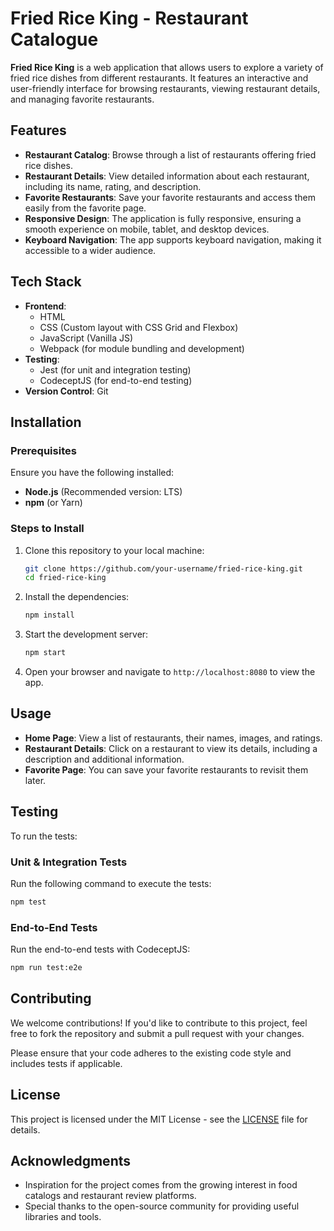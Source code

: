# Fried Rice King - Restaurant Catalogue

**Fried Rice King** is a web application that allows users to explore a variety of fried rice dishes from different restaurants. It features an interactive and user-friendly interface for browsing restaurants, viewing restaurant details, and managing favorite restaurants.

## Features

- **Restaurant Catalog**: Browse through a list of restaurants offering fried rice dishes.
- **Restaurant Details**: View detailed information about each restaurant, including its name, rating, and description.
- **Favorite Restaurants**: Save your favorite restaurants and access them easily from the favorite page.
- **Responsive Design**: The application is fully responsive, ensuring a smooth experience on mobile, tablet, and desktop devices.
- **Keyboard Navigation**: The app supports keyboard navigation, making it accessible to a wider audience.

## Tech Stack

- **Frontend**: 
  - HTML
  - CSS (Custom layout with CSS Grid and Flexbox)
  - JavaScript (Vanilla JS)
  - Webpack (for module bundling and development)
- **Testing**:
  - Jest (for unit and integration testing)
  - CodeceptJS (for end-to-end testing)
- **Version Control**: Git

## Installation

### Prerequisites

Ensure you have the following installed:
- **Node.js** (Recommended version: LTS)
- **npm** (or Yarn)

### Steps to Install

1. Clone this repository to your local machine:

   ```bash
   git clone https://github.com/your-username/fried-rice-king.git
   cd fried-rice-king
   ```

2. Install the dependencies:

   ```bash
   npm install
   ```

3. Start the development server:

   ```bash
   npm start
   ```

4. Open your browser and navigate to `http://localhost:8080` to view the app.

## Usage

- **Home Page**: View a list of restaurants, their names, images, and ratings.
- **Restaurant Details**: Click on a restaurant to view its details, including a description and additional information.
- **Favorite Page**: You can save your favorite restaurants to revisit them later.

## Testing

To run the tests:

### Unit & Integration Tests

Run the following command to execute the tests:

```bash
npm test
```

### End-to-End Tests

Run the end-to-end tests with CodeceptJS:

```bash
npm run test:e2e
```

## Contributing

We welcome contributions! If you'd like to contribute to this project, feel free to fork the repository and submit a pull request with your changes.

Please ensure that your code adheres to the existing code style and includes tests if applicable.

## License

This project is licensed under the MIT License - see the [LICENSE](LICENSE) file for details.

## Acknowledgments

- Inspiration for the project comes from the growing interest in food catalogs and restaurant review platforms.
- Special thanks to the open-source community for providing useful libraries and tools.
```
